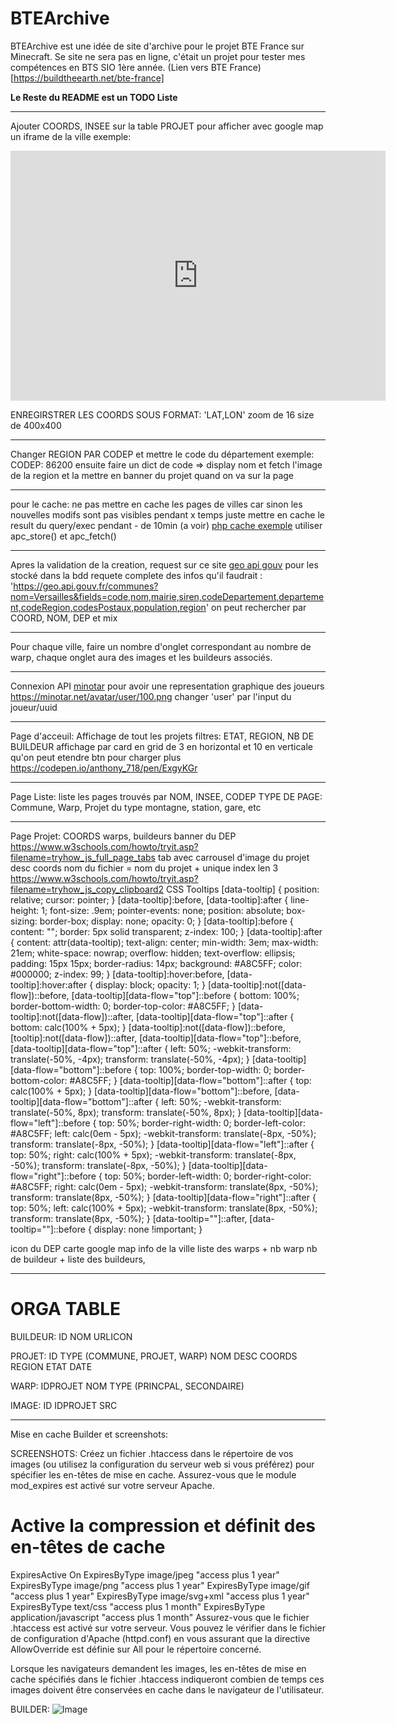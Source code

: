 # BTEArchive

BTEArchive est une idée de site d'archive pour le projet BTE France sur Minecraft. Se site ne sera pas en ligne, c'était un projet pour tester mes compétences en BTS SIO 1ère année. (Lien vers BTE France)[https://buildtheearth.net/bte-france]

**Le Reste du README est un TODO Liste**

--- 
Ajouter COORDS, INSEE sur la table PROJET
pour afficher avec google map un iframe de la ville
exemple:

<iframe width="600" height="400" frameborder="0" scrolling="no" marginheight="0" marginwidth="0" sandbox="allow-forms allow-scripts allow-same-origin" src="https://www.geoportail.gouv.fr/embed/visu.html?c=0.266497,46.343612&z=16&v0=PLAN.IGN::GEOPORTAIL:GPP:TMS(1;s:classique)&l1=GEOGRAPHICALGRIDSYSTEMS.PLANIGNV2::GEOPORTAIL:OGC:WMTS(0.87)&permalink=yes" allowfullscreen></iframe>
<!-- lat:0.266497 lon: 46.343612 -->
<!-- zoom: popu * 0.1  ///// A VOIR PRSK CA MARCHE PAS-->

ENREGIRSTRER LES COORDS SOUS FORMAT: 'LAT,LON'
zoom de 16
size de 400x400

--- 
Changer REGION PAR CODEP et mettre le code du département
exemple:
CODEP: 86200
ensuite faire un dict de code => display nom
et fetch l'image de la region et la mettre en banner du projet quand on va sur la page

---
pour le cache:
ne pas mettre en cache les pages de villes car sinon les nouvelles modifs sont pas visibles pendant x temps
juste mettre en cache le result du query/exec pendant - de 10min (a voir)
[php cache exemple](https://www.sitepoint.com/php-cache/)
utiliser apc_store() et apc_fetch()

---
Apres la validation de la creation, request sur ce site [geo api gouv](https://geo.api.gouv.fr/decoupage-administratif/communes) pour les stocké dans la bdd
requete complete des infos qu'il faudrait : 'https://geo.api.gouv.fr/communes?nom=Versailles&fields=code,nom,mairie,siren,codeDepartement,departement,codeRegion,codesPostaux,population,region'
on peut rechercher par COORD, NOM, DEP et mix

---
Pour chaque ville, faire un nombre d'onglet correspondant au nombre de warp, chaque onglet aura des images et les buildeurs associés.

---
Connexion API [minotar](https://minotar.net/)
pour avoir une representation graphique des joueurs
https://minotar.net/avatar/user/100.png changer 'user' par l'input du joueur/uuid

---
Page d'acceuil:
Affichage de tout les projets
filtres: ETAT, REGION, NB DE BUILDEUR
affichage par card en grid de 3 en horizontal et 10 en verticale qu'on peut etendre
btn pour charger plus
https://codepen.io/anthony_718/pen/ExgyKGr

---
Page Liste: 
liste les pages trouvés par NOM, INSEE, CODEP
TYPE DE PAGE: Commune, Warp, Projet du type montagne, station, gare, etc

---
Page Projet:
COORDS
warps,
buildeurs
banner du DEP
https://www.w3schools.com/howto/tryit.asp?filename=tryhow_js_full_page_tabs
tab avec carrousel d'image du projet
    desc
    coords
nom du fichier = nom du projet + unique index len 3
https://www.w3schools.com/howto/tryit.asp?filename=tryhow_js_copy_clipboard2
<span data-tooltip="Tooltip help here!" data-flow="right">CSS Tooltips</span>
[data-tooltip] {
  position: relative;
  cursor: pointer;
}
[data-tooltip]:before,
[data-tooltip]:after {
  line-height: 1;
  font-size: .9em;
  pointer-events: none;
  position: absolute;
  box-sizing: border-box;
  display: none;
  opacity: 0;
}
[data-tooltip]:before {
  content: "";
  border: 5px solid transparent;
  z-index: 100;
}
[data-tooltip]:after {
  content: attr(data-tooltip);
  text-align: center;
  min-width: 3em;
  max-width: 21em;
  white-space: nowrap;
  overflow: hidden;
  text-overflow: ellipsis;
  padding: 15px 15px;
  border-radius: 14px;
  background: #A8C5FF;
  color: #000000;
  z-index: 99;
}
[data-tooltip]:hover:before,
[data-tooltip]:hover:after {
  display: block;
  opacity: 1;
}
[data-tooltip]:not([data-flow])::before,
[data-tooltip][data-flow="top"]::before {
  bottom: 100%;
  border-bottom-width: 0;
  border-top-color: #A8C5FF;
}
[data-tooltip]:not([data-flow])::after,
[data-tooltip][data-flow="top"]::after {
  bottom: calc(100% + 5px);
}
[data-tooltip]:not([data-flow])::before, [tooltip]:not([data-flow])::after,
[data-tooltip][data-flow="top"]::before,
[data-tooltip][data-flow="top"]::after {
  left: 50%;
  -webkit-transform: translate(-50%, -4px);
          transform: translate(-50%, -4px);
}
[data-tooltip][data-flow="bottom"]::before {
  top: 100%;
  border-top-width: 0;
  border-bottom-color: #A8C5FF;
}
[data-tooltip][data-flow="bottom"]::after {
  top: calc(100% + 5px);
}
[data-tooltip][data-flow="bottom"]::before, [data-tooltip][data-flow="bottom"]::after {
  left: 50%;
  -webkit-transform: translate(-50%, 8px);
          transform: translate(-50%, 8px);
}
[data-tooltip][data-flow="left"]::before {
  top: 50%;
  border-right-width: 0;
  border-left-color: #A8C5FF;
  left: calc(0em - 5px);
  -webkit-transform: translate(-8px, -50%);
          transform: translate(-8px, -50%);
}
[data-tooltip][data-flow="left"]::after {
  top: 50%;
  right: calc(100% + 5px);
  -webkit-transform: translate(-8px, -50%);
          transform: translate(-8px, -50%);
}
[data-tooltip][data-flow="right"]::before {
  top: 50%;
  border-left-width: 0;
  border-right-color: #A8C5FF;
  right: calc(0em - 5px);
  -webkit-transform: translate(8px, -50%);
          transform: translate(8px, -50%);
}
[data-tooltip][data-flow="right"]::after {
  top: 50%;
  left: calc(100% + 5px);
  -webkit-transform: translate(8px, -50%);
          transform: translate(8px, -50%);
}
[data-tooltip=""]::after, [data-tooltip=""]::before {
  display: none !important;
}

icon du DEP
carte google map
info de la ville
liste des warps + nb warp
nb de buildeur + liste des buildeurs,

---
# ORGA TABLE
BUILDEUR:
ID
NOM
URLICON

PROJET:
ID
TYPE (COMMUNE, PROJET, WARP)
NOM
DESC
COORDS
REGION
ETAT
DATE

WARP:
IDPROJET
NOM
TYPE (PRINCPAL, SECONDAIRE)

IMAGE:
ID
IDPROJET
SRC


---
Mise en cache Builder et screenshots:


SCREENSHOTS: 
Créez un fichier .htaccess dans le répertoire de vos images (ou utilisez la configuration du serveur web si vous préférez) pour spécifier les en-têtes de mise en cache. Assurez-vous que le module mod_expires est activé sur votre serveur Apache.
# Active la compression et définit des en-têtes de cache
<IfModule mod_expires.c>
    ExpiresActive On
    ExpiresByType image/jpeg "access plus 1 year"
    ExpiresByType image/png "access plus 1 year"
    ExpiresByType image/gif "access plus 1 year"
    ExpiresByType image/svg+xml "access plus 1 year"
    ExpiresByType text/css "access plus 1 month"
    ExpiresByType application/javascript "access plus 1 month"
</IfModule>
Assurez-vous que le fichier .htaccess est activé sur votre serveur. Vous pouvez le vérifier dans le fichier de configuration d'Apache (httpd.conf) en vous assurant que la directive AllowOverride est définie sur All pour le répertoire concerné.

Lorsque les navigateurs demandent les images, les en-têtes de mise en cache spécifiés dans le fichier .htaccess indiqueront combien de temps ces images doivent être conservées en cache dans le navigateur de l'utilisateur.

BUILDER:
<img src="URL_DE_L_IMAGE" alt="Image" cache-control="max-age=600">
